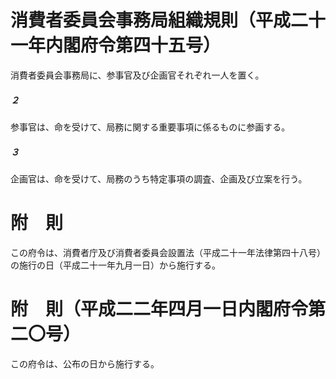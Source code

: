 # 消費者委員会事務局組織規則（平成二十一年内閣府令第四十五号）
消費者委員会事務局に、参事官及び企画官それぞれ一人を置く。
##### ２
参事官は、命を受けて、局務に関する重要事項に係るものに参画する。
##### ３
企画官は、命を受けて、局務のうち特定事項の調査、企画及び立案を行う。
# 附　則
この府令は、消費者庁及び消費者委員会設置法（平成二十一年法律第四十八号）の施行の日（平成二十一年九月一日）から施行する。
# 附　則（平成二二年四月一日内閣府令第二〇号）
この府令は、公布の日から施行する。
